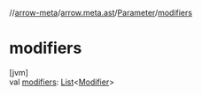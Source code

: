 //[arrow-meta](../../../index.md)/[arrow.meta.ast](../index.md)/[Parameter](index.md)/[modifiers](modifiers.md)

# modifiers

[jvm]\
val [modifiers](modifiers.md): [List](https://kotlinlang.org/api/latest/jvm/stdlib/kotlin.collections/-list/index.html)&lt;[Modifier](../-modifier/index.md)&gt;

